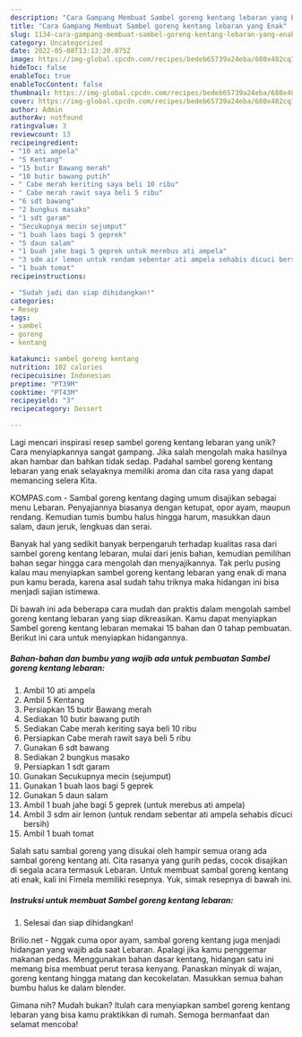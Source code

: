 ```yaml
---
description: "Cara Gampang Membuat Sambel goreng kentang lebaran yang Enak"
title: "Cara Gampang Membuat Sambel goreng kentang lebaran yang Enak"
slug: 1134-cara-gampang-membuat-sambel-goreng-kentang-lebaran-yang-enak
category: Uncategorized
date: 2022-05-08T13:13:20.075Z
image: https://img-global.cpcdn.com/recipes/bedeb65739a24eba/680x482cq70/sambel-goreng-kentang-lebaran-foto-resep-utama.jpg
hideToc: false
enableToc: true
enableTocContent: false
thumbnail: https://img-global.cpcdn.com/recipes/bedeb65739a24eba/680x482cq70/sambel-goreng-kentang-lebaran-foto-resep-utama.jpg
cover: https://img-global.cpcdn.com/recipes/bedeb65739a24eba/680x482cq70/sambel-goreng-kentang-lebaran-foto-resep-utama.jpg
author: Admin
authorAv: notfound
ratingvalue: 3
reviewcount: 13
recipeingredient:
- "10 ati ampela"
- "5 Kentang"
- "15 butir Bawang merah"
- "10 butir bawang putih"
- " Cabe merah keriting saya beli 10 ribu"
- " Cabe merah rawit saya beli 5 ribu"
- "6 sdt bawang"
- "2 bungkus masako"
- "1 sdt garam"
- "Secukupnya mecin sejumput"
- "1 buah laos bagi 5 geprek"
- "5 daun salam"
- "1 buah jahe bagi 5 geprek untuk merebus ati ampela"
- "3 sdm air lemon untuk rendam sebentar ati ampela sehabis dicuci bersih"
- "1 buah tomat"
recipeinstructions:

- "Sudah jadi dan siap dihidangkan!"
categories:
- Resep
tags:
- sambel
- goreng
- kentang

katakunci: sambel goreng kentang 
nutrition: 102 calories
recipecuisine: Indonesian
preptime: "PT39M"
cooktime: "PT43M"
recipeyield: "3"
recipecategory: Dessert

---
```





Lagi mencari inspirasi resep sambel goreng kentang lebaran yang unik? Cara menyiapkannya sangat gampang. Jika salah mengolah maka hasilnya akan hambar dan bahkan tidak sedap. Padahal sambel goreng kentang lebaran yang enak selayaknya memiliki aroma dan cita rasa yang dapat memancing selera Kita.





KOMPAS.com - Sambal goreng kentang daging umum disajikan sebagai menu Lebaran. Penyajiannya biasanya dengan ketupat, opor ayam, maupun rendang. Kemudian tumis bumbu halus hingga harum, masukkan daun salam, daun jeruk, lengkuas dan serai.

Banyak hal yang sedikit banyak berpengaruh terhadap kualitas rasa dari sambel goreng kentang lebaran, mulai dari jenis bahan, kemudian pemilihan bahan segar hingga cara mengolah dan menyajikannya. Tak perlu pusing kalau mau menyiapkan sambel goreng kentang lebaran yang enak di mana pun kamu berada, karena asal sudah tahu triknya maka hidangan ini bisa menjadi sajian istimewa.






Di bawah ini ada beberapa cara mudah dan praktis dalam mengolah sambel goreng kentang lebaran yang siap dikreasikan. Kamu dapat menyiapkan Sambel goreng kentang lebaran memakai 15 bahan dan 0 tahap pembuatan. Berikut ini cara untuk menyiapkan hidangannya.

<!--inarticleads1-->

##### Bahan-bahan dan bumbu yang wajib ada untuk pembuatan Sambel goreng kentang lebaran:

1. Ambil 10 ati ampela
1. Ambil 5 Kentang
1. Persiapkan 15 butir Bawang merah
1. Sediakan 10 butir bawang putih
1. Sediakan  Cabe merah keriting saya beli 10 ribu
1. Persiapkan  Cabe merah rawit saya beli 5 ribu
1. Gunakan 6 sdt bawang
1. Sediakan 2 bungkus masako
1. Persiapkan 1 sdt garam
1. Gunakan Secukupnya mecin (sejumput)
1. Gunakan 1 buah laos bagi 5 geprek
1. Gunakan 5 daun salam
1. Ambil 1 buah jahe bagi 5 geprek (untuk merebus ati ampela)
1. Ambil 3 sdm air lemon (untuk rendam sebentar ati ampela sehabis dicuci bersih)
1. Ambil 1 buah tomat


Salah satu sambal goreng yang disukai oleh hampir semua orang ada sambal goreng kentang ati. Cita rasanya yang gurih pedas, cocok disajikan di segala acara termasuk Lebaran. Untuk membuat sambal goreng kentang ati enak, kali ini Fimela memiliki resepnya. Yuk, simak resepnya di bawah ini. 

<!--inarticleads2-->

##### Instruksi untuk membuat Sambel goreng kentang lebaran:


1. Selesai dan siap dihidangkan!

Brilio.net - Nggak cuma opor ayam, sambal goreng kentang juga menjadi hidangan yang wajib ada saat Lebaran. Apalagi jika kamu penggemar makanan pedas. Menggunakan bahan dasar kentang, hidangan satu ini memang bisa membuat perut terasa kenyang. Panaskan minyak di wajan, goreng kentang hingga matang dan kecokelatan. Masukkan semua bahan bumbu halus ke dalam blender. 

Gimana nih? Mudah bukan? Itulah cara menyiapkan sambel goreng kentang lebaran yang bisa kamu praktikkan di rumah. Semoga bermanfaat dan selamat mencoba!
